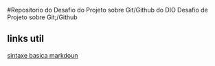 #Repositorio do Desafio do  Projeto sobre Git/Github do DIO
Desafio de Projeto sobre Git;/Github
## links util
[sintaxe basica markdoun]()
